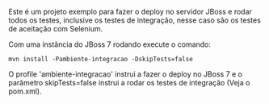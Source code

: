 Este é um projeto exemplo para fazer o deploy no servidor JBoss e rodar todos os testes, inclusive os testes de integração, nesse caso são os testes de aceitação com Selenium.

Com uma instância do JBoss 7 rodando execute o comando: 

`mvn install -Pambiente-integracao -DskipTests=false`

O profile 'ambiente-integracao' instrui a fazer o deploy no JBoss 7 e o parâmetro skipTests=false instrui a rodar os testes de integração (Veja o pom.xml).